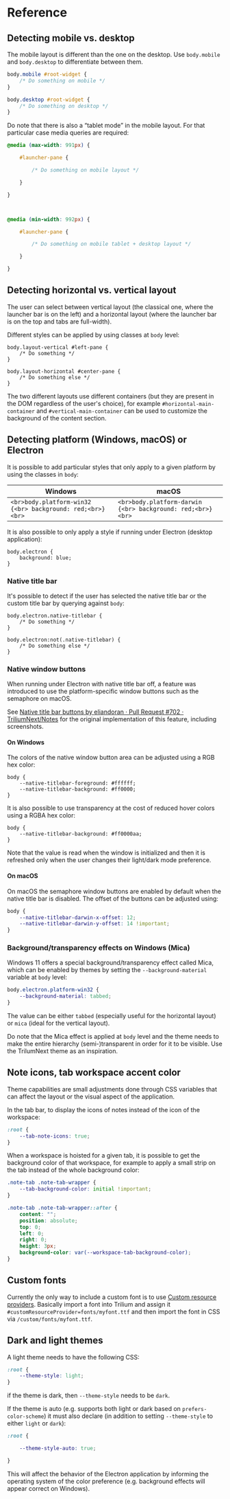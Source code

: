 # Reference
## Detecting mobile vs. desktop

The mobile layout is different than the one on the desktop. Use `body.mobile` and `body.desktop` to differentiate between them.

```css
body.mobile #root-widget {
	/* Do something on mobile */
}

body.desktop #root-widget {
	/* Do something on desktop */
}
```

Do note that there is also a “tablet mode” in the mobile layout. For that particular case media queries are required:

```css
@media (max-width: 991px) {

    #launcher-pane {

        /* Do something on mobile layout */

    }

}



@media (min-width: 992px) {

    #launcher-pane {

        /* Do something on mobile tablet + desktop layout */

    }

}
```

## Detecting horizontal vs. vertical layout

The user can select between vertical layout (the classical one, where the launcher bar is on the left) and a horizontal layout (where the launcher bar is on the top and tabs are full-width).

Different styles can be applied by using classes at `body` level:

```
body.layout-vertical #left-pane {
	/* Do something */
}

body.layout-horizontal #center-pane {
	/* Do something else */	
}
```

The two different layouts use different containers (but they are present in the DOM regardless of the user's choice), for example `#horizontal-main-container` and `#vertical-main-container` can be used to customize the background of the content section.

## Detecting platform (Windows, macOS) or Electron

It is possible to add particular styles that only apply to a given platform by using the classes in `body`:

| Windows | macOS |
| --- | --- |
| `<br>body.platform-win32 {<br> background: red;<br>}<br>` | `<br>body.platform-darwin {<br> background: red;<br>}<br>` |

It is also possible to only apply a style if running under Electron (desktop application):

```
body.electron {
	background: blue;
}
```

### Native title bar

It's possible to detect if the user has selected the native title bar or the custom title bar by querying against `body`:

```
body.electron.native-titlebar {
	/* Do something */
}

body.electron:not(.native-titlebar) {
	/* Do something else */
}
```

### Native window buttons

When running under Electron with native title bar off, a feature was introduced to use the platform-specific window buttons such as the semaphore on macOS.

See [Native title bar buttons by eliandoran · Pull Request #702 · TriliumNext/Notes](https://github.com/TriliumNext/Notes/pull/702) for the original implementation of this feature, including screenshots.

#### On Windows

The colors of the native window button area can be adjusted using a RGB hex color:

```
body {
	--native-titlebar-foreground: #ffffff;
	--native-titlebar-background: #ff0000;
}
```

It is also possible to use transparency at the cost of reduced hover colors using a RGBA hex color:

```
body {
	--native-titlebar-background: #ff0000aa;
}
```

Note that the value is read when the window is initialized and then it is refreshed only when the user changes their light/dark mode preference.

#### On macOS

On macOS the semaphore window buttons are enabled by default when the native title bar is disabled. The offset of the buttons can be adjusted using:

```css
body {
    --native-titlebar-darwin-x-offset: 12;
    --native-titlebar-darwin-y-offset: 14 !important;
}
```

### Background/transparency effects on Windows (Mica)

Windows 11 offers a special background/transparency effect called Mica, which can be enabled by themes by setting the `--background-material` variable at `body` level:

```css
body.electron.platform-win32 {
	--background-material: tabbed; 
}
```

The value can be either `tabbed` (especially useful for the horizontal layout) or `mica` (ideal for the vertical layout).

Do note that the Mica effect is applied at `body` level and the theme needs to make the entire hierarchy (semi-)transparent in order for it to be visible. Use the TrilumNext theme as an inspiration.

## Note icons, tab workspace accent color

Theme capabilities are small adjustments done through CSS variables that can affect the layout or the visual aspect of the application.

In the tab bar, to display the icons of notes instead of the icon of the workspace:

```css
:root {
	--tab-note-icons: true;
}
```

When a workspace is hoisted for a given tab, it is possible to get the background color of that workspace, for example to apply a small strip on the tab instead of the whole background color:

```css
.note-tab .note-tab-wrapper {
    --tab-background-color: initial !important;
}

.note-tab .note-tab-wrapper::after {
    content: "";
    position: absolute;
    top: 0;
    left: 0;
    right: 0;
    height: 3px;
    background-color: var(--workspace-tab-background-color);
}
```

## Custom fonts

Currently the only way to include a custom font is to use [Custom resource providers](../Advanced%20Usage/Custom%20Resource%20Providers.md). Basically import a font into Trilium and assign it `#customResourceProvider=fonts/myfont.ttf` and then import the font in CSS via `/custom/fonts/myfont.ttf`.

## Dark and light themes

A light theme needs to have the following CSS:

```css
:root {
	--theme-style: light;
}
```

if the theme is dark, then `--theme-style` needs to be `dark`.

If the theme is auto (e.g. supports both light or dark based on `prefers-color-scheme`) it must also declare (in addition to setting `--theme-style` to either `light` or `dark`):

```css
:root {

    --theme-style-auto: true;

}
```

This will affect the behavior of the Electron application by informing the operating system of the color preference (e.g. background effects will appear correct on Windows).